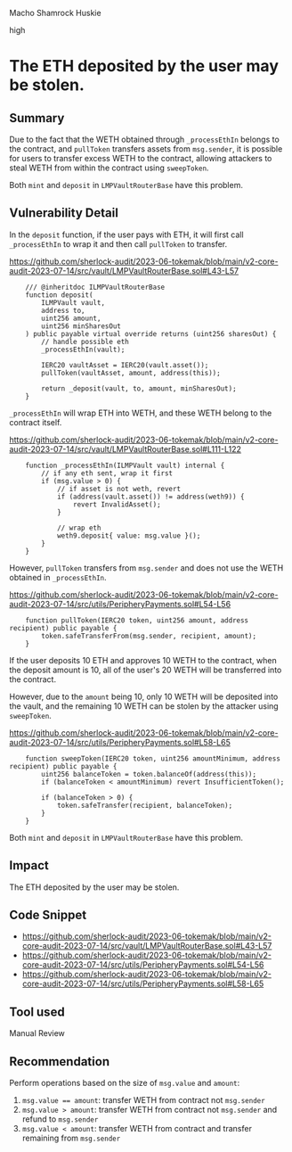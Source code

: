 Macho Shamrock Huskie

high

# The ETH deposited by the user may be stolen.

## Summary
Due to the fact that the WETH obtained through `_processEthIn` belongs to the contract, and `pullToken` transfers assets from `msg.sender`, it is possible for users to transfer excess WETH to the contract, allowing attackers to steal WETH from within the contract using `sweepToken`.

Both `mint` and `deposit` in `LMPVaultRouterBase` have this problem.
## Vulnerability Detail
In the `deposit` function, if the user pays with ETH, it will first call `_processEthIn` to wrap it and then call `pullToken` to transfer.

https://github.com/sherlock-audit/2023-06-tokemak/blob/main/v2-core-audit-2023-07-14/src/vault/LMPVaultRouterBase.sol#L43-L57
```solidity
    /// @inheritdoc ILMPVaultRouterBase
    function deposit(
        ILMPVault vault,
        address to,
        uint256 amount,
        uint256 minSharesOut
    ) public payable virtual override returns (uint256 sharesOut) {
        // handle possible eth
        _processEthIn(vault);

        IERC20 vaultAsset = IERC20(vault.asset());
        pullToken(vaultAsset, amount, address(this));

        return _deposit(vault, to, amount, minSharesOut);
    }
```

`_processEthIn` will wrap ETH into WETH, and these WETH belong to the contract itself.

https://github.com/sherlock-audit/2023-06-tokemak/blob/main/v2-core-audit-2023-07-14/src/vault/LMPVaultRouterBase.sol#L111-L122
```solidity
    function _processEthIn(ILMPVault vault) internal {
        // if any eth sent, wrap it first
        if (msg.value > 0) {
            // if asset is not weth, revert
            if (address(vault.asset()) != address(weth9)) {
                revert InvalidAsset();
            }

            // wrap eth
            weth9.deposit{ value: msg.value }();
        }
    }
```

However, `pullToken` transfers from `msg.sender` and does not use the WETH obtained in `_processEthIn`.

https://github.com/sherlock-audit/2023-06-tokemak/blob/main/v2-core-audit-2023-07-14/src/utils/PeripheryPayments.sol#L54-L56
```solidity
    function pullToken(IERC20 token, uint256 amount, address recipient) public payable {
        token.safeTransferFrom(msg.sender, recipient, amount);
    }
```

If the user deposits 10 ETH and approves 10 WETH to the contract, when the deposit amount is 10, all of the user's 20 WETH will be transferred into the contract.

However, due to the `amount` being 10, only 10 WETH will be deposited into the vault, and the remaining 10 WETH can be stolen by the attacker using `sweepToken`.

https://github.com/sherlock-audit/2023-06-tokemak/blob/main/v2-core-audit-2023-07-14/src/utils/PeripheryPayments.sol#L58-L65
```solidity
    function sweepToken(IERC20 token, uint256 amountMinimum, address recipient) public payable {
        uint256 balanceToken = token.balanceOf(address(this));
        if (balanceToken < amountMinimum) revert InsufficientToken();

        if (balanceToken > 0) {
            token.safeTransfer(recipient, balanceToken);
        }
    }
```

Both `mint` and `deposit` in `LMPVaultRouterBase` have this problem.

## Impact
The ETH deposited by the user may be stolen.
## Code Snippet
- https://github.com/sherlock-audit/2023-06-tokemak/blob/main/v2-core-audit-2023-07-14/src/vault/LMPVaultRouterBase.sol#L43-L57
- https://github.com/sherlock-audit/2023-06-tokemak/blob/main/v2-core-audit-2023-07-14/src/utils/PeripheryPayments.sol#L54-L56
- https://github.com/sherlock-audit/2023-06-tokemak/blob/main/v2-core-audit-2023-07-14/src/utils/PeripheryPayments.sol#L58-L65
## Tool used

Manual Review

## Recommendation
Perform operations based on the size of `msg.value` and `amount`:
1. `msg.value == amount`: transfer WETH from contract not `msg.sender`
2. `msg.value > amount`: transfer WETH from contract not `msg.sender` and refund to `msg.sender`
3. `msg.value < amount`: transfer WETH from contract and transfer remaining from `msg.sender`